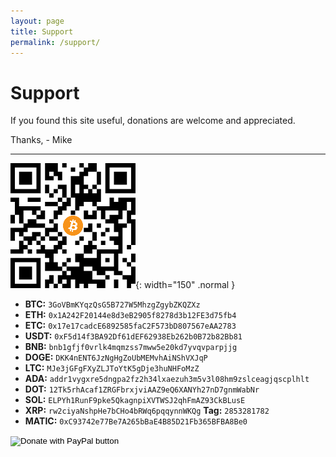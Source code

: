 ```yaml
---
layout: page
title: Support
permalink: /support/
---
```


# Support

If you found this site useful, donations are welcome and appreciated.

Thanks, - Mike

---

![](/images/about/bitcoin_address.png){: width="150" .normal }

- **BTC:** `3GoVBmKYqzQsG5B727W5MhzgZgybZKQZXz`
- **ETH:** `0x1A242F20144e8d3eB2905f8278d3b12FE3d75fb4`
- **ETC:** `0x17e17cadcE6892585faC2F573bD807567eAA2783`
- **USDT:** `0xF5d14f3BA92Df61dEF62938Eb262b0B72b82Bb81`
- **BNB:** `bnb1gfjf0vrlk4mqmzss7mww5e20kd7yvqvparpjjg`
- **DOGE:** `DKK4nENT6JzNgHgZoUbMEMvhAiNShVXJqP`
- **LTC:** `MJe3jGFgFXyZLJToYtK5gDje3huNHFoMzZ`
- **ADA:** `addr1vygxre5dngpa2fz2h34lxaezuh3m5v3l08hm9zslceagjqscplhlt`
- **DOT:** `12Tk5rhAcaf1ZRGFbrxjviAAZ9eQ6XANYh27nD7gnmWabNr`
- **SOL:** `ELPYh1RunF9pke5QkagnpiXVTWSJ2qhFmAZ93CkBLusE`
- **XRP:** `rw2ciyaNshpHe7bCHo4bRWq6pqqynnWKQg` **Tag:** `2853281782`
- **MATIC:** `0xC93742e77Be7A265bBaE4B85D21Fb365BFBA8Be0`

<form action="https://www.paypal.com/donate" method="post" target="_blank">
<input type="hidden" name="hosted_button_id" value="WLV49F9H2FJS6" />
<input type="image" src="https://pics.paypal.com/00/s/Njk1ZmVlM2QtZjIzNC00MzRkLWI2OGEtOThjZWM5ZGYwMjRm/file.PNG" border="0" name="submit" title="PayPal - The safer, easier way to pay online!" alt="Donate with PayPal button" height="80" />
<input type="hidden" name="no_shipping" value="1">
<img alt="" border="0" src="https://www.paypal.com/en_CA/i/scr/pixel.gif" width="1" height="1" />
</form>
